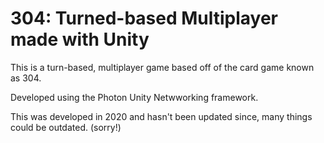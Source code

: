 # 304: Turned-based Multiplayer made with Unity 

This is a turn-based, multiplayer game based off of the card game known as 304. 

Developed using the Photon Unity Netwworking framework. 

This was developed in 2020 and hasn't been updated since, many things could be outdated. (sorry!) 

